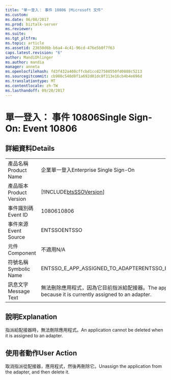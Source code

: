```yaml
---
title: "單一登入： 事件 10806 |Microsoft 文件"
ms.custom: 
ms.date: 06/08/2017
ms.prod: biztalk-server
ms.reviewer: 
ms.suite: 
ms.tgt_pltfrm: 
ms.topic: article
ms.assetid: 23650d6b-b6a4-4c41-96cd-476e5b0f7f63
caps.latest.revision: "6"
author: MandiOhlinger
ms.author: mandia
manager: anneta
ms.openlocfilehash: fd3f432a408cffcbd1ccd27508550fd0888c5213
ms.sourcegitcommit: cb908c540d8f1a692d01dc8f313e16cb4b4e696d
ms.translationtype: MT
ms.contentlocale: zh-TW
ms.lasthandoff: 09/20/2017
---
```

# <a name="single-sign-on-event-10806"></a><span data-ttu-id="181ca-102">單一登入： 事件 10806</span><span class="sxs-lookup"><span data-stu-id="181ca-102">Single Sign-On: Event 10806</span></span>
## <a name="details"></a><span data-ttu-id="181ca-103">詳細資料</span><span class="sxs-lookup"><span data-stu-id="181ca-103">Details</span></span>  
  
|||  
|-|-|  
|<span data-ttu-id="181ca-104">產品名稱</span><span class="sxs-lookup"><span data-stu-id="181ca-104">Product Name</span></span>|<span data-ttu-id="181ca-105">企業單一登入</span><span class="sxs-lookup"><span data-stu-id="181ca-105">Enterprise Single Sign-On</span></span>|  
|<span data-ttu-id="181ca-106">產品版本</span><span class="sxs-lookup"><span data-stu-id="181ca-106">Product Version</span></span>|[!INCLUDE[btsSSOVersion](../includes/btsssoversion-md.md)]|  
|<span data-ttu-id="181ca-107">事件識別碼</span><span class="sxs-lookup"><span data-stu-id="181ca-107">Event ID</span></span>|<span data-ttu-id="181ca-108">10806</span><span class="sxs-lookup"><span data-stu-id="181ca-108">10806</span></span>|  
|<span data-ttu-id="181ca-109">事件來源</span><span class="sxs-lookup"><span data-stu-id="181ca-109">Event Source</span></span>|<span data-ttu-id="181ca-110">ENTSSO</span><span class="sxs-lookup"><span data-stu-id="181ca-110">ENTSSO</span></span>|  
|<span data-ttu-id="181ca-111">元件</span><span class="sxs-lookup"><span data-stu-id="181ca-111">Component</span></span>|<span data-ttu-id="181ca-112">不適用</span><span class="sxs-lookup"><span data-stu-id="181ca-112">N/A</span></span>|  
|<span data-ttu-id="181ca-113">符號名稱</span><span class="sxs-lookup"><span data-stu-id="181ca-113">Symbolic Name</span></span>|<span data-ttu-id="181ca-114">ENTSSO_E_APP_ASSIGNED_TO_ADAPTER</span><span class="sxs-lookup"><span data-stu-id="181ca-114">ENTSSO_E_APP_ASSIGNED_TO_ADAPTER</span></span>|  
|<span data-ttu-id="181ca-115">訊息文字</span><span class="sxs-lookup"><span data-stu-id="181ca-115">Message Text</span></span>|<span data-ttu-id="181ca-116">無法刪除應用程式，因為它目前指派給配接器。</span><span class="sxs-lookup"><span data-stu-id="181ca-116">The application cannot be deleted because it is currently assigned to an adapter.</span></span>|  
  
## <a name="explanation"></a><span data-ttu-id="181ca-117">說明</span><span class="sxs-lookup"><span data-stu-id="181ca-117">Explanation</span></span>  
 <span data-ttu-id="181ca-118">指派給配接器時，無法刪除應用程式。</span><span class="sxs-lookup"><span data-stu-id="181ca-118">An application cannot be deleted when it is assigned to an adapter.</span></span>  
  
## <a name="user-action"></a><span data-ttu-id="181ca-119">使用者動作</span><span class="sxs-lookup"><span data-stu-id="181ca-119">User Action</span></span>  
 <span data-ttu-id="181ca-120">取消指派從配接器，應用程式，然後再刪除它。</span><span class="sxs-lookup"><span data-stu-id="181ca-120">Unassign the application from the adapter, and then delete it.</span></span>